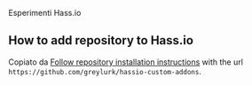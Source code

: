 Esperimenti Hass.io

## How to add repository to Hass.io
Copiato da
[Follow repository installation instructions](https://home-assistant.io/hassio/installing_third_party_addons/) with the url `https://github.com/greylurk/hassio-custom-addons`.
